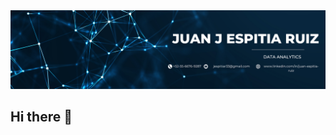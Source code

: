 <div id="header" align="center">
  <img decoding="async" src="https://github.com/jespitiar33/jespitiar33/blob/main/Blue%20and%20White%20Simple%20Designer%20LinkedIn%20Banner.png"/>
</div>

## Hi there 👋

<!--
**jespitiar33/jespitiar33** is a ✨ _special_ ✨ repository because its `README.md` (this file) appears on your GitHub profile.

Here are some ideas to get you started:

- 🔭 I’m currently working on ...
- 🌱 I’m currently learning ...
- 👯 I’m looking to collaborate on ...
- 🤔 I’m looking for help with ...
- 💬 Ask me about ...
- 📫 How to reach me: ...
- 😄 Pronouns: ...
- ⚡ Fun fact: ...
-->
